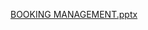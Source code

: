 [BOOKING MANAGEMENT.pptx](https://github.com/Vaghelaakshay/booking_appointment/files/13800406/BOOKING.MANAGEMENT.pptx)
